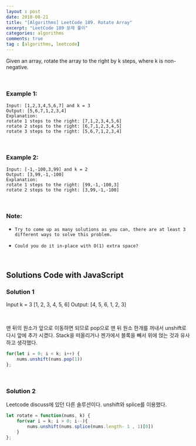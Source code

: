 ```yaml
---
layout : post
date: 2018-08-21
title: "[Algorithms] LeetCode 189. Rotate Array"
excerpt: "LeetCode 189 문제 풀이"
categories: algorithms
comments: true
tag : [algorithms, leetcode]
---
```




Given an array, rotate the array to the right by k steps, where k is non-negative.

<br>

### Example 1:
```
Input: [1,2,3,4,5,6,7] and k = 3
Output: [5,6,7,1,2,3,4]
Explanation:
rotate 1 steps to the right: [7,1,2,3,4,5,6]
rotate 2 steps to the right: [6,7,1,2,3,4,5]
rotate 3 steps to the right: [5,6,7,1,2,3,4]
```

<br>

### Example 2:

```
Input: [-1,-100,3,99] and k = 2
Output: [3,99,-1,-100]
Explanation:
rotate 1 steps to the right: [99,-1,-100,3]
rotate 2 steps to the right: [3,99,-1,-100]
```

<br>

### Note:

  * 	Try to come up as many solutions as you can, there are at least 3 different ways to solve this problem.
  * 	Could you do it in-place with O(1) extra space?

<br>


## Solutions Code with JavaScript
### Solution 1

Input k = 3
[1, 2, 3, 4, 5, 6]
Output:
[4, 5, 6, 1, 2, 3]

<br>

맨 뒤의 원소가 앞으로 이동하면 되므로 pop으로 맨 뒤 원소 한개를 꺼내서 unshift로 다시 앞에 추가 시켰다. Stack을 떠올리거나 젠가에서 블록을 빼서 위에 얹는 것과 유사하고 생각했다.
```javascript
for(let i = 0; i < k; i++) {
    nums.unshift(nums.pop(1))
};
```

<br>

### Solution 2

Leetcode discuss에 있던 다른 솔루션이다. unshift와 splice를 이용했다.
```javascript
let rotate = function(nums, k) {
    for(var i = k; i > 0; i--){
        nums.unshift(nums.splice(nums.length- 1 , 1)[0])
    }
};
```